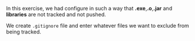 In this exercise, we had configure in such a way that **.exe**,**.o**,**.jar** and **libraries** are not tracked and not pushed.

We create `.gitignore` file and enter whatever files we want to exclude from being tracked.

